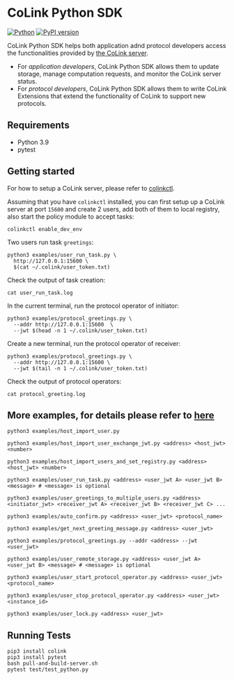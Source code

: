 # CoLink Python SDK
[![Python](https://img.shields.io/badge/python-3.9%20%7C%203.10-blue.svg)](https://badge.fury.io/py/colink)
[![PyPI version](https://badge.fury.io/py/colink.svg)](https://badge.fury.io/py/colink)


CoLink Python SDK helps both application adnd protocol developers access the functionalities provided by [the CoLink server](https://github.com/CoLearn-Dev/colink-server-dev).

- For *application developers*, CoLink Python SDK allows them to update storage, manage computation requests, and monitor the CoLink server status.
- For *protocol developers*, CoLink Python SDK allows them to write CoLink Extensions that extend the functionality of CoLink to support new protocols.

## Requirements

- Python 3.9
- pytest


## Getting started
For how to setup a CoLink server, please refer to [colinkctl](https://github.com/CoLearn-Dev/colinkctl).

Assuming that you have `colinkctl` installed, you can first setup up a CoLink server at port `15600` and create 2 users, add both of them to local registry, also start the policy module to accept tasks:
```
colinkctl enable_dev_env
```
Two users run task `greetings`:
```
python3 examples/user_run_task.py \
  http://127.0.0.1:15600 \
  $(cat ~/.colink/user_token.txt)
```
Check the output of task creation:
```
cat user_run_task.log
```
In the current terminal, run the protocol operator of initiator:
```
python3 examples/protocol_greetings.py \
  --addr http://127.0.0.1:15600  \
  --jwt $(head -n 1 ~/.colink/user_token.txt)
```
Create a new terminal, run the protocol operator of receiver:
```
python3 examples/protocol_greetings.py \
  --addr http://127.0.0.1:15600 \
  --jwt $(tail -n 1 ~/.colink/user_token.txt)
```
Check the output of protocol operators:
```
cat protocol_greeting.log
```
## More examples, for details please refer to [here](https://github.com/CoLearn-Dev/colink-sdk-python-dev/tree/main/examples)

```
python3 examples/host_import_user.py
```
```
python3 examples/host_import_user_exchange_jwt.py <address> <host_jwt> <number> 
```
```
python3 examples/host_import_users_and_set_registry.py <address> <host_jwt> <number>
```
```
python3 examples/user_run_task.py <address> <user_jwt A> <user_jwt B> <message> # <message> is optional
```
```
python3 examples/user_greetings_to_multiple_users.py <address> <initiator_jwt> <receiver_jwt A> <receiver_jwt B> <receiver_jwt C> ...
```
```
python3 examples/auto_confirm.py <address> <user_jwt> <protocol_name>
```
```
python3 examples/get_next_greeting_message.py <address> <user_jwt> 
```
```
python3 examples/protocol_greetings.py --addr <address> --jwt <user_jwt> 
```
```
python3 examples/user_remote_storage.py <address> <user_jwt A> <user_jwt B> <message> # <message> is optional
```
```
python3 examples/user_start_protocol_operator.py <address> <user_jwt> <protocol_name>
```
```
python3 examples/user_stop_protocol_operator.py <address> <user_jwt> <instance_id>
```
```
python3 examples/user_lock.py <address> <user_jwt>
```
## Running Tests

```
pip3 install colink
pip3 install pytest
bash pull-and-build-server.sh
pytest test/test_python.py
```

